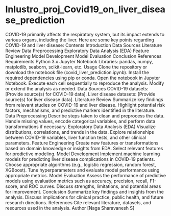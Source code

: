 # Inlustro_proj_Covid19_on_liver_disease_prediction
COVID-19 primarily affects the respiratory system, but its impact extends to various organs, including the liver. Here are some key points regarding COVID-19 and liver disease:
Contents
Introduction
Data Sources
Literature Review
Data Preprocessing
Exploratory Data Analysis (EDA)
Feature Engineering
Model Development
Model Evaluation
Conclusion
References
Requirements
Python 3.x
Jupyter Notebook
Libraries: pandas, numpy, matplotlib, seaborn, scikit-learn, etc.
Usage
Clone the repository or download the notebook file (covid_liver_prediction.ipynb).
Install the required dependencies using pip or conda.
Open the notebook in Jupyter Notebook.
Execute each cell sequentially to reproduce the analysis.
Modify or extend the analysis as needed.
Data Sources
COVID-19 datasets: [Provide source(s) for COVID-19 data].
Liver disease datasets: [Provide source(s) for liver disease data].
Literature Review
Summarize key findings from relevant studies on COVID-19 and liver disease.
Highlight potential risk factors, mechanisms, and predictive markers identified in the literature.
Data Preprocessing
Describe steps taken to clean and preprocess the data.
Handle missing values, encode categorical variables, and perform data transformations if necessary.
Exploratory Data Analysis (EDA)
Visualize distributions, correlations, and trends in the data.
Explore relationships between COVID-19 variables, liver function tests, and other clinical parameters.
Feature Engineering
Create new features or transformations based on domain knowledge or insights from EDA.
Select relevant features for predictive modeling.
Model Development
Implement machine learning models for predicting liver disease complications in COVID-19 patients.
Choose appropriate algorithms (e.g., logistic regression, random forest, XGBoost).
Tune hyperparameters and evaluate model performance using appropriate metrics.
Model Evaluation
Assess the performance of predictive models using evaluation metrics such as accuracy, precision, recall, F1-score, and ROC curves.
Discuss strengths, limitations, and potential areas for improvement.
Conclusion
Summarize key findings and insights from the analysis.
Discuss implications for clinical practice, public health, and future research directions.
References
Cite relevant literature, datasets, and resources used in the analysis.
Author
[Naga Sharavanesh S]
